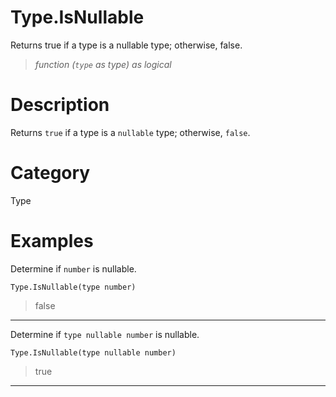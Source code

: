 # Type.IsNullable
Returns true if a type is a nullable type; otherwise, false.
> _function (<code>type</code> as type) as logical_

# Description 
Returns <code>true</code> if a type is a <code>nullable</code> type; otherwise, <code>false</code>.
# Category 
Type
# Examples 
Determine if <code>number</code> is nullable.
```
Type.IsNullable(type number)
```
> false

***
Determine if <code>type nullable number</code> is nullable.
```
Type.IsNullable(type nullable number)
```
> true

***
